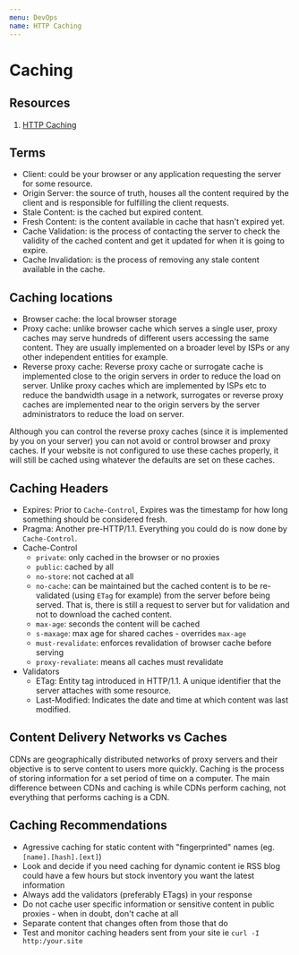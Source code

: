 ```yaml
---
menu: DevOps
name: HTTP Caching
---
```


# Caching

## Resources

1. [HTTP Caching](https://roadmap.sh/guides/http-caching)

## Terms

- Client: could be your browser or any application requesting the server for some resource.
- Origin Server: the source of truth, houses all the content required by the client and is responsible for fulfilling the client requests.
- Stale Content: is the cached but expired content.
- Fresh Content: is the content available in cache that hasn't expired yet.
- Cache Validation: is the process of contacting the server to check the validity of the cached content and get it updated for when it is going to expire.
- Cache Invalidation: is the process of removing any stale content available in the cache.

## Caching locations

- Browser cache: the local browser storage
- Proxy cache: unlike browser cache which serves a single user, proxy caches may serve hundreds of different users accessing the same content. They are usually implemented on a broader level by ISPs or any other independent entities for example.
- Reverse proxy cache: Reverse proxy cache or surrogate cache is implemented close to the origin servers in order to reduce the load on server. Unlike proxy caches which are implemented by ISPs etc to reduce the bandwidth usage in a network, surrogates or reverse proxy caches are implemented near to the origin servers by the server administrators to reduce the load on server.

Although you can control the reverse proxy caches (since it is implemented by you on your server) you can not avoid or control browser and proxy caches. If your website is not configured to use these caches properly, it will still be cached using whatever the defaults are set on these caches.

## Caching Headers

- Expires: Prior to `Cache-Control`, Expires was the timestamp for how long something should be considered fresh.
- Pragma: Another pre-HTTP/1.1. Everything you could do is now done by `Cache-Control`.
- Cache-Control
  - `private`: only cached in the browser or no proxies
  - `public`: cached by all
  - `no-store`: not cached at all
  - `no-cache`: can be maintained but the cached content is to be re-validated (using `ETag` for example) from the server before being served. That is, there is still a request to server but for validation and not to download the cached content.
  - `max-age`: seconds the content will be cached
  - `s-maxage`: max age for shared caches - overrides `max-age`
  - `must-revalidate`: enforces revalidation of browser cache before serving
  - `proxy-revaliate`: means all caches must revalidate
- Validators
  - ETag: Entity tag introduced in HTTP/1.1. A unique identifier that the server attaches with some resource.
  - Last-Modified: Indicates the date and time at which content was last modified.

## Content Delivery Networks vs Caches

CDNs are geographically distributed networks of proxy servers and their objective is to serve content to users more quickly. Caching is the process of storing information for a set period of time on a computer. The main difference between CDNs and caching is while CDNs perform caching, not everything that performs caching is a CDN.

## Caching Recommendations

- Agressive caching for static content with "fingerprinted" names (eg. `[name].[hash].[ext]`)
- Look and decide if you need caching for dynamic content ie RSS blog could have a few hours but stock inventory you want the latest information
- Always add the validators (preferably ETags) in your response
- Do not cache user specific information or sensitive content in public proxies - when in doubt, don't cache at all
- Separate content that changes often from those that do
- Test and monitor caching headers sent from your site ie `curl -I http:/your.site`
